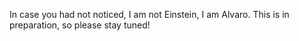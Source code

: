 In case you had not noticed, I am not Einstein, I am Alvaro. This is in preparation, so please stay tuned!